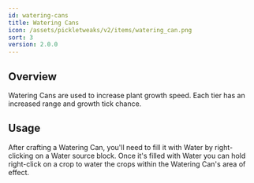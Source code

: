 ```yaml
---
id: watering-cans
title: Watering Cans
icon: /assets/pickletweaks/v2/items/watering_can.png
sort: 3
version: 2.0.0
---
```


## Overview

Watering Cans are used to increase plant growth speed. Each tier has an increased range and growth tick chance.

## Usage

After crafting a Watering Can, you'll need to fill it with Water by right-clicking on a Water source block. Once it's filled with Water you can hold right-click on a crop to water the crops within the Watering Can's area of effect.
